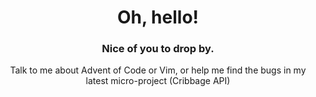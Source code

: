 <div align="center">

# Oh, hello!

### Nice of you to drop by. 

Talk to me about Advent of Code or Vim, or help me find the bugs in my latest micro-project (Cribbage API)

<!--
*Don't mind that ancient google scripts repo in the corner; I assure you, he's harmless.* 💀
  
Check out my pinned projects, or take a look at the solo project I created while at Prime Academy: [Cribbage Training Mobile App](https://github.com/blingusblongus/cribbage-trainer-solo-project)

### Feel free to take a look around - just give me a holler if you need anything :)
  🖖
  
![codewars badge](https://www.codewars.com/users/blingusblongus/badges/small)
 -->
  <!--
</div>

<details>
  <summary>Insert Your Title Here </summary><p></p>
<p></p><pre>
  * Item One
  * Item Two
  * Item Three
  * Item Four
  <p></p>
</pre></details>
-->
  
<!--
**blingusblongus/blingusblongus** is a ✨ _special_ ✨ repository because its `README.md` (this file) appears on your GitHub profile.

Here are some ideas to get you started:

- 🔭 I’m currently working on ...
- 🌱 I’m currently learning ...
- 👯 I’m looking to collaborate on ...
- 🤔 I’m looking for help with ...
- 💬 Ask me about ...
- 📫 How to reach me: ...
- 😄 Pronouns: ...
- ⚡ Fun fact: ...
-->
